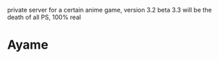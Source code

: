 private server for a certain anime game, version 3.2 beta
3.3 will be the death of all PS, 100% real
# Ayame
